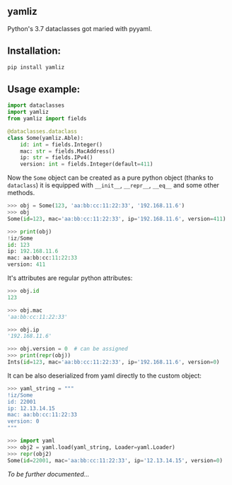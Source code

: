 ## yamliz

Python's 3.7 dataclasses got maried with pyyaml.

## Installation:
```sh
pip install yamliz
```

## Usage example:

```py
import dataclasses
import yamliz
from yamliz import fields

@dataclasses.dataclass
class Some(yamliz.Able):
    id: int = fields.Integer()
    mac: str = fields.MacAddress()
    ip: str = fields.IPv4()
    version: int = fields.Integer(default=411)

```
Now the `Some` object can be created as a pure python object (thanks to `dataclass`)
it is equipped with `__init__`, `__repr__`, `__eq__` and some other methods. 

```py
>>> obj = Some(123, 'aa:bb:cc:11:22:33', '192.168.11.6')
>>> obj
Some(id=123, mac='aa:bb:cc:11:22:33', ip='192.168.11.6', version=411)

>>> print(obj)
!iz/Some
id: 123
ip: 192.168.11.6
mac: aa:bb:cc:11:22:33
version: 411
```

It's attributes are regular python attributes:
```py
>>> obj.id
123

>>> obj.mac
'aa:bb:cc:11:22:33'

>>> obj.ip
'192.168.11.6'

>>> obj.version = 0  # can be assigned
>>> print(repr(obj))
Ints(id=123, mac='aa:bb:cc:11:22:33', ip='192.168.11.6', version=0)
```

It can be also deserialized from yaml directly to the custom object:

```py
>>> yaml_string = """
!iz/Some
id: 22001
ip: 12.13.14.15
mac: aa:bb:cc:11:22:33
version: 0
"""

>>> import yaml
>>> obj2 = yaml.load(yaml_string, Loader=yaml.Loader)
>>> repr(obj2)
Some(id=22001, mac='aa:bb:cc:11:22:33', ip='12.13.14.15', version=0)

```

*To be further documented...*
 
